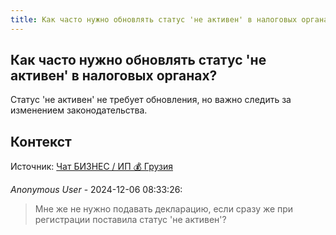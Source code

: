 ```yaml
---
title: Как часто нужно обновлять статус 'не активен' в налоговых органах?
---
```


## Как часто нужно обновлять статус 'не активен' в налоговых органах?

Статус 'не активен' не требует обновления, но важно следить за изменением законодательства.

## Контекст

Источник: [Чат БИЗНЕС / ИП 💰 Грузия](https://t.me/ip_ge)

_Anonymous User_ - 2024-12-06 08:33:26:

> Мне же не нужно подавать декларацию, если сразу же при регистрации поставила статус 'не активен'?
